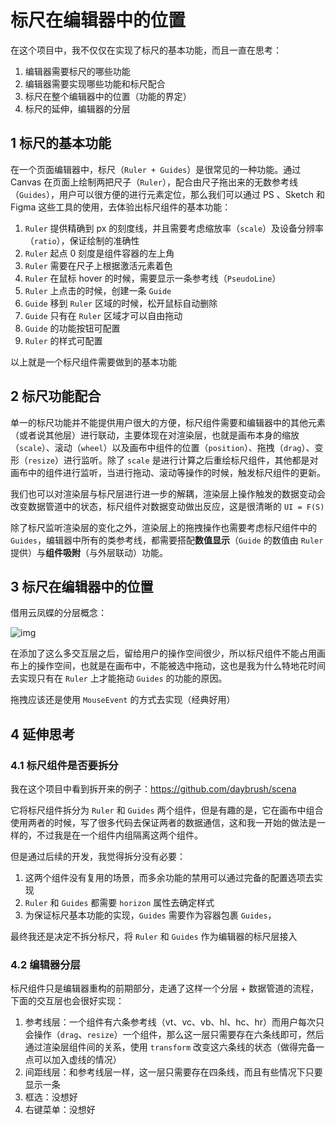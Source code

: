 # 标尺在编辑器中的位置

在这个项目中，我不仅仅在实现了标尺的基本功能，而且一直在思考：

1. 编辑器需要标尺的哪些功能
2. 编辑器需要实现哪些功能和标尺配合
3. 标尺在整个编辑器中的位置（功能的界定）
4. 标尺的延伸，编辑器的分层

## 1 标尺的基本功能

在一个页面编辑器中，标尺（`Ruler + Guides`）是很常见的一种功能。通过 Canvas 在页面上绘制两把尺子（`Ruler`），配合由尺子拖出来的无数参考线（`Guides`），用户可以很方便的进行元素定位，那么我们可以通过 PS 、Sketch 和 Figma 这些工具的使用，去体验出标尺组件的基本功能：

1. `Ruler` 提供精确到 px 的刻度线，并且需要考虑缩放率（`scale`）及设备分辨率（`ratio`），保证绘制的准确性
2. `Ruler` 起点 0 刻度是组件容器的左上角
3. `Ruler` 需要在尺子上根据激活元素着色
4. `Ruler` 在鼠标 hover 的时候，需要显示一条参考线（`PseudoLine`）
5. `Ruler` 上点击的时候，创建一条 `Guide`
6. `Guide` 移到 `Ruler` 区域的时候，松开鼠标自动删除
7. `Guide` 只有在 `Ruler` 区域才可以自由拖动
8. `Guide` 的功能按钮可配置
9. `Ruler` 的样式可配置

以上就是一个标尺组件需要做到的基本功能

## 2 标尺功能配合

单一的标尺功能并不能提供用户很大的方便，标尺组件需要和编辑器中的其他元素（或者说其他层）进行联动，主要体现在对渲染层，也就是画布本身的缩放（`scale`）、滚动（`wheel`）以及画布中组件的位置（`position`）、拖拽（`drag`）、变形（`resize`）进行监听。除了 `scale` 是进行计算之后重绘标尺组件，其他都是对画布中的组件进行监听，当进行拖动、滚动等操作的时候，触发标尺组件的更新。

我们也可以对渲染层与标尺层进行进一步的解耦，渲染层上操作触发的数据变动会改变数据管道中的状态，标尺组件对数据变动做出反应，这是很清晰的 `UI = F(S)`

除了标尺监听渲染层的变化之外，渲染层上的拖拽操作也需要考虑标尺组件中的 `Guides`，编辑器中所有的类参考线，都需要搭配**数值显示**（`Guide` 的数值由 `Ruler` 提供）与**组件吸附**（与外层联动）功能。 

## 3 标尺在编辑器中的位置

借用云凤蝶的分层概念：

![img](https://tva1.sinaimg.cn/large/007S8ZIlly1gip7lcvm7tj30pm0cm3zi.jpg)

在添加了这么多交互层之后，留给用户的操作空间很少，所以标尺组件不能占用画布上的操作空间，也就是在画布中，不能被选中拖动，这也是我为什么特地花时间去实现只有在 `Ruler` 上才能拖动 `Guides` 的功能的原因。

拖拽应该还是使用 `MouseEvent` 的方式去实现（经典好用）

## 4 延伸思考

### 4.1 标尺组件是否要拆分

我在这个项目中看到拆开来的例子：https://github.com/daybrush/scena

它将标尺组件拆分为 `Ruler` 和 `Guides` 两个组件，但是有趣的是，它在画布中组合使用两者的时候，写了很多代码去保证两者的数据通信，这和我一开始的做法是一样的，不过我是在一个组件内组隔离这两个组件。

但是通过后续的开发，我觉得拆分没有必要：

1. 这两个组件没有复用的场景，而多余功能的禁用可以通过完备的配置选项去实现
2. `Ruler` 和 `Guides` 都需要 `horizon` 属性去确定样式
3. 为保证标尺基本功能的实现，`Guides` 需要作为容器包裹 `Guides`，

最终我还是决定不拆分标尺，将 `Ruler` 和 `Guides` 作为编辑器的标尺层接入

### 4.2 编辑器分层

标尺组件只是编辑器重构的前期部分，走通了这样一个分层 + 数据管道的流程，下面的交互层也会很好实现：

1. 参考线层：一个组件有六条参考线（vt、vc、vb、hl、hc、hr）而用户每次只会操作（`drag`、`resize`）一个组件，那么这一层只需要存在六条线即可，然后通过渲染层组件间的关系，使用 `transform` 改变这六条线的状态（做得完备一点可以加入虚线的情况）
2. 间距线层：和参考线层一样，这一层只需要存在四条线，而且有些情况下只要显示一条
3. 框选：没想好
4. 右键菜单：没想好